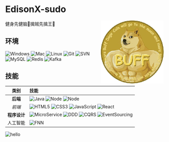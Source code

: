 # EdisonX-sudo

<img align="right" src="imgs/12040_qd.png" />

健身先健脑🧠擒贼先擒王🔨


## 环境

![Windows](https://img.shields.io/badge/-Windows-0078D6?style=flat-square&logo=windows&logoColor=white)
![Mac](https://img.shields.io/badge/-MacOS-000000?style=flat-square&logo=macOS&logoColor=white)
![Linux](https://img.shields.io/badge/-Linux-FCC624?style=flat-square&logo=Linux&logoColor=white)
![Git](https://img.shields.io/badge/-Git-F05032?style=flat-square&logo=git&logoColor=white)
![SVN](https://img.shields.io/badge/-SVN-7E9BC7?style=flat-square&logo=subversion&logoColor=white)
![MySQL](https://img.shields.io/badge/-MySQL-235379?style=flat-square&logo=mysql&logoColor=white)
![Redis](https://img.shields.io/badge/-Redis-DC382D?style=flat-square&logo=Redis&logoColor=white)
![Kafka](https://img.shields.io/badge/-Kafka-231F20?style=flat-square&logo=ApacheKafka&logoColor=white)

## 技能

|       类别       | 技能                                                                                                                                                                                                                                                                                                                                                                                                                                    |
|:--------------:|:--------------------------------------------------------------------------------------------------------------------------------------------------------------------------------------------------------------------------------------------------------------------------------------------------------------------------------------------------------------------------------------------------------------------------------------|
|     **后端**     | ![Java](https://img.shields.io/badge/Java-1c93cd?style=flat-square&logo=CoffeeScript&logoColor=white) ![Node](https://img.shields.io/badge/-Node.js-339933?style=flat-square&logo=Node.js&logoColor=white) ![Node](https://img.shields.io/badge/java-Flink-E6526F?style=flat-square&logo=ApacheFlink&logoColor=white)                                                                                                                 |
|      *前端*      | ![HTML5](https://img.shields.io/badge/-HTML-E34F26?style=flat-square&logo=html5&logoColor=white) ![CSS3](https://img.shields.io/badge/-CSS-1572B6?style=flat-square&logo=CSS3&logoColor=white) ![JavaScript](https://img.shields.io/badge/-JavaScript-F7DF1E?style=flat-square&logo=JavaScript&logoColor=white)  ![React](https://img.shields.io/badge/-React.js-E34F26?style=flat-square&logo=React&logoColor=white)                 |
|    **程序设计**    | ![MicroService](https://img.shields.io/badge/-MicroService-1572B6?logo=AmazonECS&style=flat-square) ![DDD](https://img.shields.io/badge/-DomainDrivenDesign-green?logo=DPD&style=flat-square) ![CQRS](https://img.shields.io/badge/-CQRS-F05537?logo=Docs.rs&style=flat-square) ![EventSourcing](https://img.shields.io/badge/-EventSourcing-000000?logo=Eventbrite&style=flat-square)                                                |
|      人工智能      | ![FNN](https://img.shields.io/badge/Python-Pytorch-3776AB?logo=Python&style=flat-square)                                                                                                                                                                                                                                                                                                                                              |


![hello](https://shields-io-visitor-counter.herokuapp.com/badge?page=edisonX-sudo.edisonX-sudo&label=Hello&labelColor=000000&logo=GitHub&logoColor=FFFFFF&color=1D70B8)

